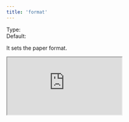 ```yaml
---
title: 'format'
--- 
```


Type: <Type children='<string>'/><br/>
Default: <Type children="'A4'"/>

It sets the paper format.

<Iframe
  src="https://api.microlink.io/?url=https://css-tricks.com/snippets/css/a-guide-to-flexbox&pdf&embed=pdf.url&format=A6&meta=false"
/>

<MultiCodeEditor languages={{
  HTML: `<iframe width="650px" src="https://api.microlink.io/?url=https://css-tricks.com/snippets/css/a-guide-to-flexbox&pdf&embed=pdf.url&format=A6"></iframe>`,
  Shell: `microlink https://css-tricks.com/snippets/css/a-guide-to-flexbox&pdf&format=A6`,
  'Node.js': `const mql = require('@microlink/mql')
 
module.exports = async () => {
  const { status, data, response } = await mql(
    'https://css-tricks.com/snippets/css/a-guide-to-flexbox', { 
      pdf: true,
      format: 'A6'
  })
  console.log(status, data)
}
  `
  }} 
/>

The format options are:

- <Type children="'Letter'" />: 8.5in x 11in.
- <Type children="'Legal'" />: 8.5in x 14in.
- <Type children="'Tabloid'" />: 11in x 17in.
- <Type children="'Ledger'" />: 17in x 11in.
- <Type children="'A0'" />: 33.1in x 46.8in.
- <Type children="'A1'" />: 23.4in x 33.1in.
- <Type children="'A2'" />: 16.54in x 23.4in.
- <Type children="'A3'" />: 11.7in x 16.54in.
- <Type children="'A4'" />: 8.27in x 11.7in.
- <Type children="'A5'" />: 5.83in x 8.27in.
- <Type children="'A6'" />: 4.13in x 5.83in.
